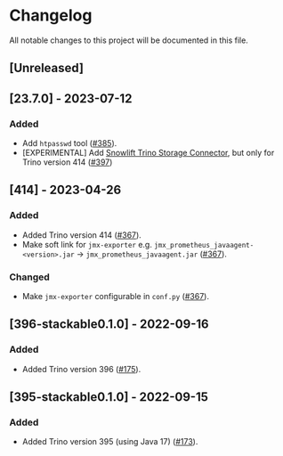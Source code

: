 # Changelog

All notable changes to this project will be documented in this file.

## [Unreleased]

## [23.7.0] - 2023-07-12

### Added

- Add `htpasswd` tool ([#385]).
- [EXPERIMENTAL] Add [Snowlift Trino Storage Connector](https://github.com/snowlift/trino-storage), but only for Trino version 414 ([#397])

[#385]: https://github.com/stackabletech/docker-images/pull/385
[#397]: https://github.com/stackabletech/docker-images/pull/397

## [414] - 2023-04-26

### Added

- Added Trino version 414 ([#367]).
- Make soft link for `jmx-exporter` e.g. `jmx_prometheus_javaagent-<version>.jar` -> `jmx_prometheus_javaagent.jar` ([#367]).

### Changed

- Make `jmx-exporter` configurable in `conf.py` ([#367]).

[#367]: https://github.com/stackabletech/docker-images/pull/367

## [396-stackable0.1.0] - 2022-09-16

### Added

- Added Trino version 396 ([#175]).

[#175]: https://github.com/stackabletech/docker-images/pull/175

## [395-stackable0.1.0] - 2022-09-15

### Added

- Added Trino version 395 (using Java 17) ([#173]).

[#173]: https://github.com/stackabletech/docker-images/pull/173
